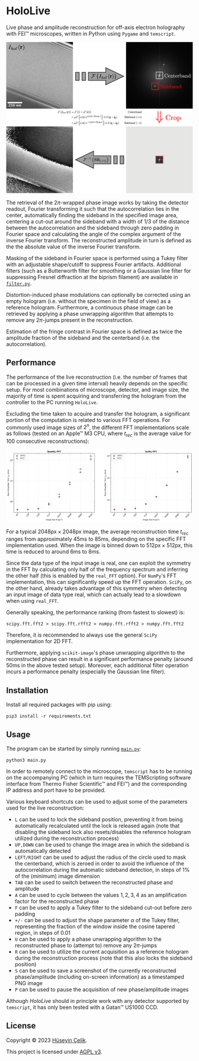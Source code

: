 # HoloLive
Live phase and amplitude reconstruction for off-axis electron holography with FEI™ microscopes, written in Python using `Pygame` and `temscript`.

![Off-Axis Electron Holography Phase Reconstruction](/docs/TEM-off-axis-holography-reconstruction.png)

The retrieval of the $2\pi$-wrapped phase image works by taking the detector readout, Fourier transforming it such that the autocorrelation lies in the center, automatically finding the sideband in the specified image area, centering a cut-out around the sideband with a width of $1/3$ of the distance between the autocorrelation and the sideband through zero padding in Fourier space and calculating the angle of the complex argument of the inverse Fourier transform. The reconstructed amplitude in turn is defined as the the absolute value of the inverse Fourier transform.

Masking of the sideband in Fourier space is performed using a Tukey filter with an adjustable shape/cutoff to suppress Fourier artifacts. Additional filters (such as a Butterworth filter for smoothing or a Gaussian line filter for suppressing Fresnel diffraction at the biprism filament) are available in [`filter.py`](src/filter.py).

Distortion-induced phase modulations can optionally be corrected using an empty hologram (i.e. without the specimen in the field of view) as a reference hologram. Furthermore, a continuous phase image can be retrieved by applying a phase unwrapping algorithm that attempts to remove any $2\pi$-jumps present in the reconstruction.

Estimation of the fringe contrast in Fourier space is defined as twice the amplitude fraction of the sideband and the centerband (i.e. the autocorrelation).

## Performance
The performance of the live reconstruction (i.e. the number of frames that can be processed in a given time interval) heavily depends on the specific setup. For most combinations of microscope, detector, and image size, the majority of time is spent acquiring and transferring the hologram from the controller to the PC running `HoloLive`.

Excluding the time taken to acquire and transfer the hologram, a significant portion of the computation is related to various FFT operations. For commonly used image sizes of $2^n$, the different FFT implementations scale as follows (tested on an Apple™ M3 CPU, where $t_{rec}$ is the average value for $100$ consecutive reconstructions):

![HoloLive Performance Benchmark](/docs/performance_benchmark.svg)

For a typical $2048\text{px} \times 2048\text{px}$ image, the average reconstruction time $t_{rec}$ ranges from approximately $45\text{ms}$ to $85\text{ms}$, depending on the specific FFT implementation used. When the image is binned down to $512\text{px} \times 512\text{px}$, this time is reduced to around $6\text{ms}$ to $8\text{ms}$.

Since the data type of the input image is real, one can exploit the symmetry in the FFT by calculating only half of the frequency spectrum and inferring the other half (this is enabled by the `real_FFT` option). For `NumPy`'s FFT implementation, this can significantly speed up the FFT operation. `SciPy`, on the other hand, already takes advantage of this symmetry when detecting an input image of data type real, which can actually lead to a slowdown when using `real_FFT`.

Generally speaking, the performance ranking (from fastest to slowest) is:

```
scipy.fft.fft2 > scipy.fft.rfft2 > numpy.fft.rfft2 > numpy.fft.fft2
```
Therefore, it is recommended to always use the general `SciPy` implementation for 2D FFT.

Furthermore, applying `scikit-image`'s phase unwrapping algorithm to the reconstructed phase can result in a significant performance penalty (around $50\text{ms}$ in the above tested setup). Moreover, each additional filter operation incurs a performance penalty (especially the Gaussian line filter).

## Installation
Install all required packages with pip using:
```
pip3 install -r requirements.txt
```

## Usage
The program can be started by simply running [`main.py`](/main.py):
```
python3 main.py
```
In order to remotely connect to the microscope, `temscript` has to be running on the accompanying PC (which in turn requires the TEMScripting software interface from Thermo Fisher Scientific™ and FEI™) and the corresponding IP address and port have to be provided.

Various keyboard shortcuts can be used to adjust some of the parameters used for the live reconstruction:
- `L` can be used to lock the sideband position, preventing it from being automatically recalculated until the lock is released again (note that disabling the sideband lock also resets/disables the reference hologram utilized during the reconstruction process)
- `UP,DOWN` can be used to change the image area in which the sideband is automatically detected
- `LEFT/RIGHT` can be used to adjust the radius of the circle used to mask the centerband, which is zeroed in order to avoid the influence of the autocorrelation during the automatic sideband detection, in steps of $1$% of the (minimum) image dimension
- `TAB` can be used to switch between the reconstructed phase and amplitude
- `A` can be used to cycle between the values $1,2,3,4$ as an amplification factor for the reconstructed phase
- `F` can be used to apply a Tukey filter to the sideband cut-out before zero padding
- `+/-` can be used to adjust the shape parameter $\alpha$ of the Tukey filter, representing the fraction of the window inside the cosine tapered region, in steps of $0.01$
- `U` can be used to apply a phase unwrapping algorithm to the reconstructed phase to (attempt to) remove any $2\pi$-jumps
- `R` can be used to utilize the current acquisition as a reference hologram during the reconstruction process (note that this also locks the sideband position)
- `S` can be used to save a screenshot of the currently reconstructed phase/amplitude (including on-screen information) as a timestamped PNG image
- `P` can be used to pause the acquisition of new phase/amplitude images

Although *HoloLive* should in principle work with any detector supported by `temscript`, it has only been tested with a Gatan™ US1000 CCD.

## License
Copyright © 2023 [Hüseyin Çelik](https://www.github.com/hueseyincelik).

This project is licensed under [AGPL v3](/LICENSE).
